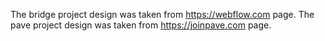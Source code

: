 The bridge project design was taken from https://webflow.com page.
The pave project design was taken from https://joinpave.com page.